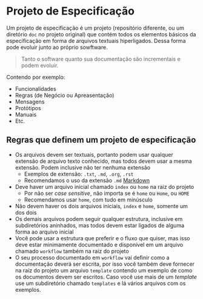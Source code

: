Projeto de Especificação
========================

Um projeto de especificação é um projeto (repositório diferente, ou um diretório `doc` no projeto original)
que contém todos os elementos básicos da especificação em forma de arquivos textuais hiperligados.
Dessa forma pode evoluir junto ao próprio sowftware.

> Tanto o software quanto sua documentação são incrementais e podem evoluir.

Contendo por exemplo:

* Funcionalidades
* Regras (de Negócio ou Apreasentação)
* Mensagens
* Protótipos
* Manuais
* Etc.

Regras que definem um projeto de especificação
----------------------------------------------

* Os arquivos devem ser textuais, portanto podem usar qualquer extensão de arquivo texto conhecido,
  mas todos devem usar a mesma extensão. Podem inclusive não ter nenhuma extensão
  - Exemplos de extensão: `.txt`, `.md`, `.org`, `.rst`
  - Recomendamos o uso da extensão `.md` [Markdown](https://pt.wikipedia.org/wiki/Markdown)
* Deve haver um arquivo inicial chamado `index` ou `home` na raiz do projeto
  - Por não ser _case sensitive_, não importa se é `home` ou `Home`, ou `HOME`
  - Recomendamos usar `home`, com tudo em minúsculo
* Não devem haver os dois arquivos iniciais, `index` e `home`, somente um dos dois
* Os demais arquivos podem seguir qualquer estrutura, inclusive em subdiretórios aninhados, mas
  todos devem estar ligados de alguma forma ao arquivo inicial
* Você pode usar a estrutura que preferir e o fluxo que quiser, mas isso deve estar minimamente
  documentado e disponível em um arquivo chamado `workflow` também na raiz do projeto
* O seu processo documentado em `workflow` vai definir como a documentação deverá ser escrita,
  por isso você também deve fornecer na raiz do projeto um arquivo `template` contendo um exemplo
  de como os documentos devem ser escritos. Caso você use mais de um _template_ use um subdiretório
  chamado `templates` e lá vários arquivos com os exemplos.
